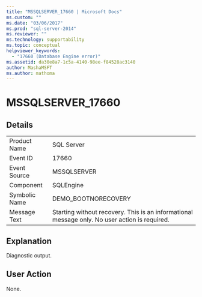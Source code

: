 ```yaml
---
title: "MSSQLSERVER_17660 | Microsoft Docs"
ms.custom: ""
ms.date: "03/06/2017"
ms.prod: "sql-server-2014"
ms.reviewer: ""
ms.technology: supportability
ms.topic: conceptual
helpviewer_keywords: 
  - "17660 (Database Engine error)"
ms.assetid: da30e8a7-1c5a-4140-98ee-f84528ac3140
author: MashaMSFT
ms.author: mathoma
---
```

# MSSQLSERVER_17660
    
## Details  
  
|||  
|-|-|  
|Product Name|SQL Server|  
|Event ID|17660|  
|Event Source|MSSQLSERVER|  
|Component|SQLEngine|  
|Symbolic Name|DEMO_BOOTNORECOVERY|  
|Message Text|Starting without recovery. This is an informational message only. No user action is required.|  
  
## Explanation  
 Diagnostic output.  
  
## User Action  
 None.  
  
  
